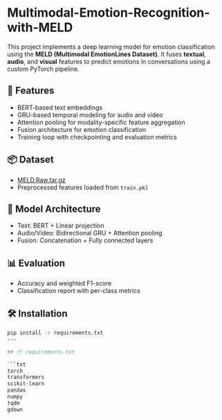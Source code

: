 # Multimodal-Emotion-Recognition-with-MELD

This project implements a deep learning model for emotion classification using the **MELD (Multimodal EmotionLines Dataset)**. It fuses **textual**, **audio**, and **visual** features to predict emotions in conversations using a custom PyTorch pipeline.

## 🚀 Features

- BERT-based text embeddings
- GRU-based temporal modeling for audio and video
- Attention pooling for modality-specific feature aggregation
- Fusion architecture for emotion classification
- Training loop with checkpointing and evaluation metrics

## 📦 Dataset

- [MELD.Raw.tar.gz](http://web.eecs.umich.edu/~mihalcea/downloads/MELD.Raw.tar.gz)
- Preprocessed features loaded from `train.pkl`

## 🧠 Model Architecture

- Text: BERT + Linear projection
- Audio/Video: Bidirectional GRU + Attention pooling
- Fusion: Concatenation + Fully connected layers

## 📊 Evaluation

- Accuracy and weighted F1-score
- Classification report with per-class metrics

## 🛠️ Installation

```bash
pip install -r requirements.txt
---

## 📦 requirements.txt

```txt
torch
transformers
scikit-learn
pandas
numpy
tqdm
gdown

